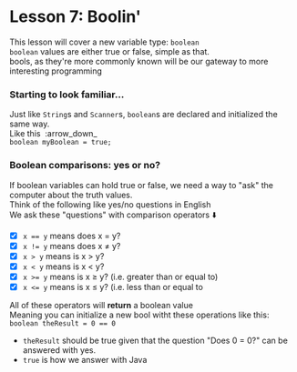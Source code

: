 # Lesson 7: Boolin'
This lesson will cover a new variable type: `boolean`\
`boolean` values are either true or false, simple as that.\
bools, as they're more commonly known will be our gateway to more interesting programming

### Starting to look familiar...
Just like `String`s and `Scanner`s, `boolean`s are declared and initialized the same way.\
Like this &nbsp;:arrow_down_\
`boolean myBoolean = true;`

### Boolean comparisons: yes or no?
If boolean variables can hold true or false, we need a way to "ask" the computer about the truth values.\
Think of the following like yes/no questions in English\
We ask these "questions" with comparison operators&nbsp;:arrow_down:
  - [x] `x == y` means does x = y?
  - [x] `x != y` means does x ≠ y?
  - [x] `x > y` means is x > y?
  - [x] `x < y` means is x < y?
  - [x] `x >= y` means is x ≥ y? (i.e. greater than or equal to)
  - [x] `x <= y` means is x ≤ y? (i.e. less than or equal to
  
All of these operators will **return** a boolean value\
Meaning you can initialize a new bool witht these operations like this: `boolean theResult = 0 == 0`
  - `theResult` should be true given that the question "Does 0 = 0?" can be answered with yes.
  - `true` is how we answer with Java
  
